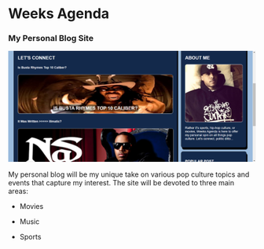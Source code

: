# Weeks Agenda

### My Personal Blog Site

![SCREENSHOT.PNG](/assets/images/Screenshot.png)

My personal blog will be my unique take on various pop culture topics and events that capture my interest. The site will be devoted to three main areas:

* Movies

* Music
 
* Sports